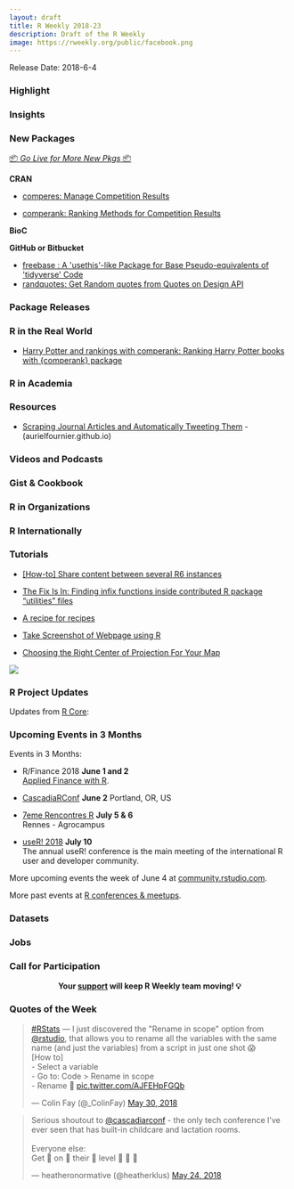 ```yaml
---
layout: draft
title: R Weekly 2018-23
description: Draft of the R Weekly
image: https://rweekly.org/public/facebook.png
---
```


Release Date: 2018-6-4

###  Highlight



### Insights




###  New Packages

<p class="added-hostname"><a href="https://rweekly.org/live" target="_blank" class="externalLink">📦 <i>Go Live for More New Pkgs</i> 📦</a></p>

**CRAN**

+ [comperes: Manage Competition Results](https://CRAN.R-project.org/package=comperes)

+ [comperank: Ranking Methods for Competition Results](https://CRAN.R-project.org/package=comperank)


**BioC**


**GitHub or Bitbucket**

+ [freebase : A 'usethis'-like Package for Base Pseudo-equivalents of 'tidyverse' Code](https://github.com/hrbrmstr/freebase)
+ [randquotes:  Get Random quotes from Quotes on Design API](https://github.com/amrrs/randquotes)


### Package Releases




### R in the Real World

+ [Harry Potter and rankings with comperank: Ranking Harry Potter books with {comperank} package](http://www.questionflow.org/2018/05/31/harry-potter-and-rankings-with-comperank/)


###  R in Academia



###  Resources

+ [Scraping Journal Articles and Automatically Tweeting Them](https://github.com/aurielfournier/wilson_ornithological_society_tweets) - (aurielfournier.github.io)


###  Videos and Podcasts




### Gist & Cookbook




###  R in Organizations



### R Internationally



###  Tutorials

 + [[How-to] Share content between several R6 instances](https://rtask.thinkr.fr/blog/share-content-between-several-r6-instances/)

+ [The Fix Is In: Finding infix functions inside contributed R package “utilities” files](https://rud.is/b/2018/05/29/the-fix-is-in-finding-infix-functions-inside-contributed-r-package-utilities-files/)

+ [A recipe for recipes](https://edwinth.github.io/blog/recipes_blog/)

+ [ Take Screenshot of Webpage using R](https://www.listendata.com/2018/05/take-screenshot-of-webpage-using-r.html)

+ [Choosing the Right Center of Projection For Your Map](http://seasmith.github.io/blog/choosing_the_right_center_of_projection/)

![](http://seasmith.github.io/blog/choosing_the_right_center_of_projection_files/figure-html/first-image-1.png)

<!--<div class="post-more-begin"></div><div class="post-more-end"></div>-->


###  R Project Updates

Updates from [R Core](http://developer.r-project.org/blosxom.cgi/R-devel/NEWS):




###  Upcoming Events in 3 Months

Events in 3 Months:

+ R/Finance 2018 **June 1 and 2** <br />
[Applied Finance with R](http://www.rinfinance.com).

+ [CascadiaRConf](https://cascadiarconf.com/) **June 2**
Portland, OR, US

+ [7eme Rencontres R](https://r2018-rennes.sciencesconf.org/)  **July 5 & 6** <br />
Rennes - Agrocampus

+ [useR! 2018](https://user2018.r-project.org/) **July 10** <br />
The annual useR! conference is the main meeting of the international R user and developer community.

<!--

+ [LatinR 2018](http://latin-r.com/) **Sept 4-5** <br />
Buenos Aires, Argentina.

-->

More upcoming events the week of June 4 at [community.rstudio.com](https://community.rstudio.com/t/upcoming-r-community-events-week-of-2018-06-04/9079).

More past events at [R conferences & meetups](https://conf.rweekly.org).



### Datasets




### Jobs




###  Call for Participation

<p class="hide-support added-hostname support-rweekly" style="text-align: center;font-weight: bold;">Your <a class="non-visited externalLink" href="https://www.patreon.com/rweekly" onclick="pas(this)">support</a> will keep R Weekly team moving! 💡</p>

###  Quotes of the Week

<blockquote class="twitter-tweet" data-lang="en"><p lang="en" dir="ltr"><a href="https://twitter.com/hashtag/RStats?src=hash&amp;ref_src=twsrc%5Etfw">#RStats</a> — I just discovered the &quot;Rename in scope&quot; option from <a href="https://twitter.com/rstudio?ref_src=twsrc%5Etfw">@rstudio</a>, that allows you to rename all the variables with the same name (and just the variables) from a script in just one shot 😱<br>[How to]<br>- Select a variable <br>- Go to: Code &gt; Rename in scope<br>- Rename 🎉 <a href="https://t.co/AJFEHpFGQb">pic.twitter.com/AJFEHpFGQb</a></p>&mdash; Colin Fay (@_ColinFay) <a href="https://twitter.com/_ColinFay/status/1001724601959886851?ref_src=twsrc%5Etfw">May 30, 2018</a></blockquote>

<blockquote class="twitter-tweet" data-lang="en"><p lang="en" dir="ltr">Serious shoutout to <a href="https://twitter.com/cascadiarconf?ref_src=twsrc%5Etfw">@cascadiarconf</a> - the only tech conference I’ve ever seen that has built-in childcare and lactation rooms. <br><br>Everyone else:<br>Get 👏 on 👏 their 👏 level 👏 👏 👏</p>&mdash; heatheronormative (@heatherklus) <a href="https://twitter.com/heatherklus/status/999792828359176193?ref_src=twsrc%5Etfw">May 24, 2018</a></blockquote>
